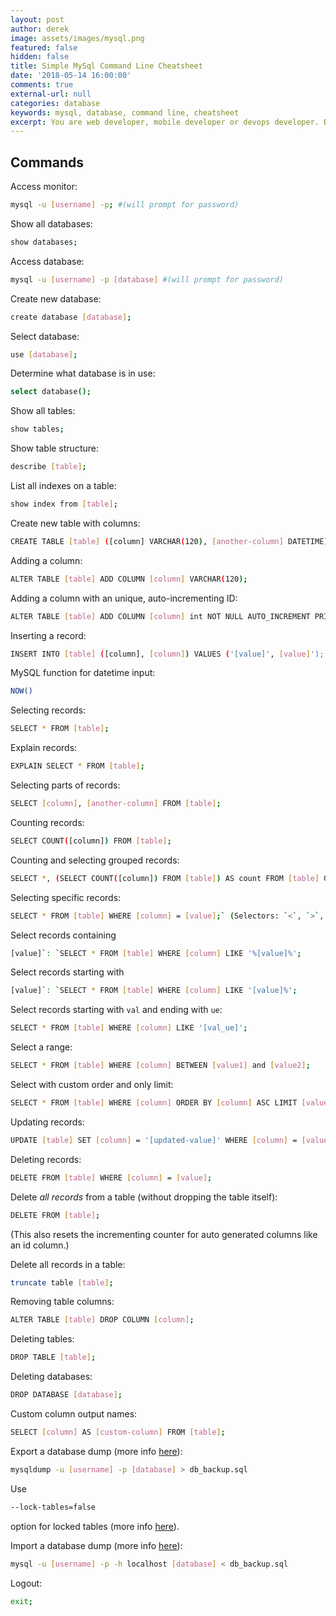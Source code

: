 ```yaml
---
layout: post
author: derek
image: assets/images/mysql.png
featured: false
hidden: false
title: Simple MySql Command Line Cheatsheet
date: '2018-05-14 16:00:00'
comments: true
external-url: null
categories: database
keywords: mysql, database, command line, cheatsheet
excerpt: You are web developer, mobile developer or devops developer. But you should know simply MySQL command line cheat sheet below this article.
---
```


## Commands

Access monitor:

```bash
mysql -u [username] -p; #(will prompt for password)
```

Show all databases:

```bash
show databases;
```

Access database:

```bash
mysql -u [username] -p [database] #(will prompt for password)
```

Create new database:

```bash
create database [database];
```

Select database:

```bash
use [database];
```

Determine what database is in use:

```bash
select database();
```

Show all tables:

```bash
show tables;
```

Show table structure:

```bash
describe [table];
```

List all indexes on a table:

```bash
show index from [table];
```

Create new table with columns:

```bash
CREATE TABLE [table] ([column] VARCHAR(120), [another-column] DATETIME);
```

Adding a column:

```bash
ALTER TABLE [table] ADD COLUMN [column] VARCHAR(120);
```

Adding a column with an unique, auto-incrementing ID:

```bash
ALTER TABLE [table] ADD COLUMN [column] int NOT NULL AUTO_INCREMENT PRIMARY KEY;
```

Inserting a record:

```bash
INSERT INTO [table] ([column], [column]) VALUES ('[value]', [value]');
```

MySQL function for datetime input:

```bash
NOW()
```

Selecting records:

```bash
SELECT * FROM [table];
```

Explain records:

```bash
EXPLAIN SELECT * FROM [table];
```

Selecting parts of records:

```bash
SELECT [column], [another-column] FROM [table];
```

Counting records:

```bash
SELECT COUNT([column]) FROM [table];
```

Counting and selecting grouped records:

```bash
SELECT *, (SELECT COUNT([column]) FROM [table]) AS count FROM [table] GROUP BY [column];
```

Selecting specific records:

```bash
SELECT * FROM [table] WHERE [column] = [value];` (Selectors: `<`, `>`, `!=`; combine multiple selectors with `AND`, `OR`)
```

Select records containing

```bash
[value]`: `SELECT * FROM [table] WHERE [column] LIKE '%[value]%';
```

Select records starting with

```bash
[value]`: `SELECT * FROM [table] WHERE [column] LIKE '[value]%';
```

Select records starting with `val` and ending with `ue`:

```bash
SELECT * FROM [table] WHERE [column] LIKE '[val_ue]';
```

Select a range:

```bash
SELECT * FROM [table] WHERE [column] BETWEEN [value1] and [value2];
```

Select with custom order and only limit:

```bash
SELECT * FROM [table] WHERE [column] ORDER BY [column] ASC LIMIT [value];` (Order: `DESC`, `ASC`)
```

Updating records:

```bash
UPDATE [table] SET [column] = '[updated-value]' WHERE [column] = [value];
```

Deleting records:

```bash
DELETE FROM [table] WHERE [column] = [value];
```

Delete *all records* from a table (without dropping the table itself):

```bash
DELETE FROM [table];
```

(This also resets the incrementing counter for auto generated columns like an id column.)

Delete all records in a table:

```bash
truncate table [table];
```

Removing table columns:

```bash
ALTER TABLE [table] DROP COLUMN [column];
```

Deleting tables:

```bash
DROP TABLE [table];
```

Deleting databases:

```bash
DROP DATABASE [database];
```

Custom column output names:

```bash
SELECT [column] AS [custom-column] FROM [table];
```

Export a database dump (more info [here](http://stackoverflow.com/a/21091197/1815847)):

```bash
mysqldump -u [username] -p [database] > db_backup.sql
```

Use
```bash
--lock-tables=false
```
 option for locked tables (more info [here](http://stackoverflow.com/a/104628/1815847)).

Import a database dump (more info [here](http://stackoverflow.com/a/21091197/1815847)):

```bash
mysql -u [username] -p -h localhost [database] < db_backup.sql
```

Logout:

```bash
exit;
```